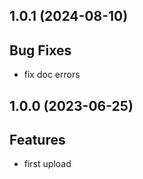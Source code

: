 ## 1.0.1 (2024-08-10)

## Bug Fixes

- fix doc errors

## 1.0.0 (2023-06-25)

## Features

- first upload